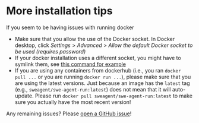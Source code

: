 # More installation tips

If you seem to be having issues with running docker

* Make sure that you allow the use of the Docker socket. In Docker desktop, click *Settings* > *Advanced* > *Allow the default Docker socket to be used (requires password)*
* If your docker installation uses a different socket, you might have to symlink them, see [this command for example](https://github.com/princeton-nlp/SWE-agent/issues/20#issuecomment-2047506005)
* If you are using any containers from dockerhub (i.e., you ran `docker pull ...` or you are running `docker run ...`), please make sure that you are using the latest
  versions. Just because an image has the `latest` tag (e.g., `sweagent/swe-agent-run:latest`) does not mean that it will auto-update. Please run
  `docker pull sweagent/swe-agent-run:latest` to make sure you actually have the most recent version!

Any remaining issues? Please [open a GitHub issue](https://github.com/princeton-nlp/SWE-agent/issues/new/choose)!
